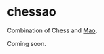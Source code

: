 # chessao

Combination of Chess and [Mao](https://en.wikipedia.org/wiki/Mao_(card_game)).

Coming soon.
